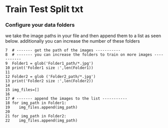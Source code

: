 # Train Test Split txt
 
### Configure your data folders
we take the image paths in your file and then append them to a list as seen below. additionally you can increase the number of these folders
~~~~
7  # ------- get the path of the images -----------
8  # ------- you can increase the folders to train on more images ----------- 
9  Folder1 = glob('Folder1_path/*.jpg')
10 print('Folder1 size :',len(Folder1))
11
12 Folder2 = glob ('Folder2_path/*.jpg')
13 print('Folder2 size :',len(Folder2))
14 
15 img_files=[]
16
17 # ------- append the images to the list -----------
18 for img_path in Folder1:
19    img_files.append(img_path)
20
21 for img_path in Folder2:
22    img_files.append(img_path)
~~~~~~~~~~~

